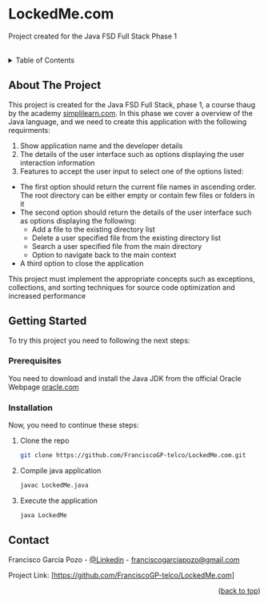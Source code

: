# LockedMe.com
Project created for the Java FSD Full Stack Phase 1

<!-- TABLE OF CONTENTS -->
<br />
<details>
  <summary>Table of Contents</summary>
  <ol>
    <li>
      <a href="#about-the-project">About The Project</a>
    </li>
    <li>
      <a href="#getting-started">Getting Started</a>
      <ul>
        <li><a href="#prerequisites">Prerequisites</a></li>
        <li><a href="#installation">Installation</a></li>
      </ul>
    </li>
    <li><a href="#usage">Usage</a></li>
    <li><a href="#contact">Contact</a></li>
  </ol>
</details>




<!-- ABOUT THE PROJECT -->
## About The Project

This project is created for the Java FSD Full Stack, phase 1, a course thaug by the academy [simplilearn.com](https://www.simplilearn.com/). In this phase we cover a overview of the Java language, and we need to create this application with the following requirments:

1. Show application name and the developer details 
2. The details of the user interface such as options displaying the user interaction information 
3. Features to accept the user input to select one of the options listed:
  - The first option should return the current file names in ascending order. The root directory can be either empty or contain few files or folders in it
  - The second option should return the details of the user interface such as options displaying the following:
    - Add a file to the existing directory list
    - Delete a user specified file from the existing directory list
    - Search a user specified file from the main directory
    - Option to navigate back to the main context
  - A third option to close the application

This project must implement the appropriate concepts such as exceptions, collections, and sorting techniques for source code optimization and increased performance 

<!-- GETTING STARTED -->
## Getting Started

To try this project you need to following the next steps:

### Prerequisites

You need to download and install the Java JDK from the official Oracle Webpage [oracle.com](https://www.oracle.com/es/java/technologies/downloads/)

### Installation

Now, you need to continue these steps:

1. Clone the repo
   ```sh
   git clone https://github.com/FranciscoGP-telco/LockedMe.com.git
   ```
2. Compile java application
   ```sh
   javac LockedMe.java
   ```
3. Execute the application
   ```sh
   java LockedMe
   ```

<!-- CONTACT -->
## Contact

Francisco García Pozo - [@Linkedin](https://www.linkedin.com/in/francisco-garcia-pozo/) - franciscogarciapozo@gmail.com

Project Link: [https://github.com/FranciscoGP-telco/LockedMe.com]

<p align="right">(<a href="#readme-top">back to top</a>)</p>
